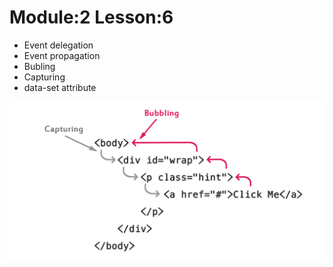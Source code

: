 # Module:2  Lesson:6



- Event delegation
- Event propagation
- Bubling
- Capturing
- data-set attribute

![alt text](image-1.png)

